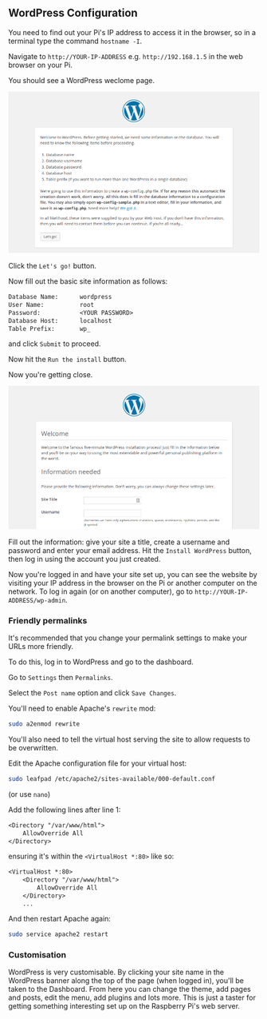 ## WordPress Configuration

You need to find out your Pi's IP address to access it in the browser, so in a terminal type the command `hostname -I`.

Navigate to `http://YOUR-IP-ADDRESS` e.g. `http://192.168.1.5` in the web browser on your Pi.

You should see a WordPress weclome page.

![WordPress welcome screen](images/wordpress-welcome.png)

Click the `Let's go!` button.

Now fill out the basic site information as follows:

```
Database Name:      wordpress
User Name:          root
Password:           <YOUR PASSWORD>
Database Host:      localhost
Table Prefix:       wp_
```

and click `Submit` to proceed.

Now hit the `Run the install` button.

Now you're getting close.

![WordPress Welcome screen](images/wp-info.png)

Fill out the information: give your site a title, create a username and password and enter your email address. Hit the `Install WordPress` button, then log in using the account you just created.

Now you're logged in and have your site set up, you can see the website by visiting your IP address in the browser on the Pi or another computer on the network. To log in again (or on another computer), go to `http://YOUR-IP-ADDRESS/wp-admin`.

### Friendly permalinks

It's recommended that you change your permalink settings to make your URLs more friendly.

To do this, log in to WordPress and go to the dashboard.

Go to `Settings` then `Permalinks`.

Select the `Post name` option and click `Save Changes`.

You'll need to enable Apache's `rewrite` mod:

```bash
sudo a2enmod rewrite
```

You'll also need to tell the virtual host serving the site to allow requests to be overwritten.

Edit the Apache configuration file for your virtual host:

```bash
sudo leafpad /etc/apache2/sites-available/000-default.conf
```

(or use `nano`)

Add the following lines after line 1:

```
<Directory "/var/www/html">
    AllowOverride All
</Directory>
```

ensuring it's within the `<VirtualHost *:80>` like so:

```
<VirtualHost *:80>
    <Directory "/var/www/html">
        AllowOverride All
    </Directory>
    ...
```

And then restart Apache again:

```bash
sudo service apache2 restart
```

### Customisation

WordPress is very customisable. By clicking your site name in the WordPress banner along the top of the page (when logged in), you'll be taken to the Dashboard. From here you can change the theme, add pages and posts, edit the menu, add plugins and lots more. This is just a taster for getting something interesting set up on the Raspberry Pi's web server.

